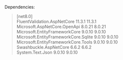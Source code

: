 Dependencies:

> [net8.0]  
> FluentValidation.AspNetCore 11.3.1 11.3.1  
> Microsoft.AspNetCore.OpenApi 8.0.21 8.0.21  
> Microsoft.EntityFrameworkCore 9.0.10 9.0.10  
> Microsoft.EntityFrameworkCore.Sqlite 9.0.10 9.0.10  
> Microsoft.EntityFrameworkCore.Tools 9.0.10 9.0.10  
> Swashbuckle.AspNetCore 6.6.2 6.6.2  
> System.Text.Json 9.0.10 9.0.10
